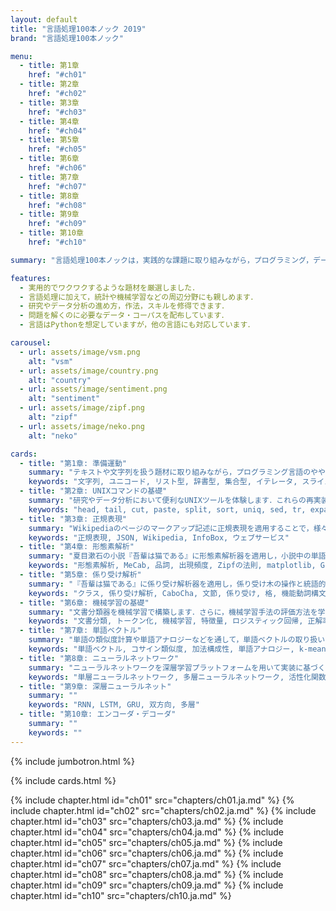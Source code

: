 ```yaml
---
layout: default
title: "言語処理100本ノック 2019"
brand: "言語処理100本ノック"

menu:
  - title: 第1章
    href: "#ch01"
  - title: 第2章
    href: "#ch02"
  - title: 第3章
    href: "#ch03"
  - title: 第4章
    href: "#ch04"
  - title: 第5章
    href: "#ch05"
  - title: 第6章
    href: "#ch06"
  - title: 第7章
    href: "#ch07"
  - title: 第8章
    href: "#ch08"
  - title: 第9章
    href: "#ch09"
  - title: 第10章
    href: "#ch10"

summary: "言語処理100本ノックは，実践的な課題に取り組みながら，プログラミング，データ分析，研究のスキルを楽しく習得することを目指した問題集です．"

features:
  - 実用的でワクワクするような題材を厳選しました．
  - 言語処理に加えて，統計や機械学習などの周辺分野にも親しめます．
  - 研究やデータ分析の進め方，作法，スキルを修得できます．
  - 問題を解くのに必要なデータ・コーパスを配布しています．
  - 言語はPythonを想定していますが，他の言語にも対応しています．

carousel:
  - url: assets/image/vsm.png
    alt: "vsm"
  - url: assets/image/country.png
    alt: "country"
  - url: assets/image/sentiment.png
    alt: "sentiment"
  - url: assets/image/zipf.png
    alt: "zipf"
  - url: assets/image/neko.png
    alt: "neko"

cards:
  - title: "第1章: 準備運動"
    summary: "テキストや文字列を扱う題材に取り組みながら，プログラミング言語のやや高度なトピックを復習します．"
    keywords: "文字列, ユニコード, リスト型, 辞書型, 集合型, イテレータ, スライス, 乱数"
  - title: "第2章: UNIXコマンドの基礎"
    summary: "研究やデータ分析において便利なUNIXツールを体験します．これらの再実装を通じて，プログラミング能力を高めつつ，既存のツールのエコシステムを体感します．"
    keywords: "head, tail, cut, paste, split, sort, uniq, sed, tr, expand"
  - title: "第3章: 正規表現"
    summary: "Wikipediaのページのマークアップ記述に正規表現を適用することで，様々な情報・知識を取り出します．"
    keywords: "正規表現, JSON, Wikipedia, InfoBox, ウェブサービス"
  - title: "第4章: 形態素解析"
    summary: "夏目漱石の小説『吾輩は猫である』に形態素解析器を適用し，小説中の単語の統計を求めます．"
    keywords: "形態素解析, MeCab, 品詞, 出現頻度, Zipfの法則, matplotlib, Gnuplot"
  - title: "第5章: 係り受け解析"
    summary: "『吾輩は猫である』に係り受け解析器を適用し，係り受け木の操作と統語的な分析を体験します．"
    keywords: "クラス, 係り受け解析, CaboCha, 文節, 係り受け, 格, 機能動詞構文, 係り受けパス, Graphviz"
  - title: "第6章: 機械学習の基礎"
    summary: "文書分類器を機械学習で構築します．さらに，機械学習手法の評価方法を学びます．"
    keywords: "文書分類, トークン化, 機械学習, 特徴量, ロジスティック回帰, 正解率, 適合率, 再現率, F1スコア, 混同行列，交差検定, 正則化, scikit-learn"
  - title: "第7章: 単語ベクトル"
    summary: "単語の類似度計算や単語アナロジーなどを通して，単語ベクトルの取り扱いを修得します．さらに，クラスタリングやベクトルの可視化を体験します．"
    keywords: "単語ベクトル, コサイン類似度, 加法構成性, 単語アナロジー, k-meansクラスタリング, 階層型クラスタリング, t-SNE"
  - title: "第8章: ニューラルネットワーク"
    summary: "ニューラルネットワークを深層学習プラットフォームを用いて実装に基づくの実装を習得します．"
    keywords: "単層ニューラルネットワーク, 多層ニューラルネットワーク, 活性化関数, ソフトマックス関数, 損失関数, 確率的勾配降下法, ミニバッチ学習, GPU, チェックポイント"
  - title: "第9章: 深層ニューラルネット"
    summary: ""
    keywords: "RNN, LSTM, GRU, 双方向, 多層"
  - title: "第10章: エンコーダ・デコーダ"
    summary: ""
    keywords: ""
---
```


{% include jumbotron.html %}

{% include cards.html %}

{% include chapter.html id="ch01" src="chapters/ch01.ja.md" %}
{% include chapter.html id="ch02" src="chapters/ch02.ja.md" %}
{% include chapter.html id="ch03" src="chapters/ch03.ja.md" %}
{% include chapter.html id="ch04" src="chapters/ch04.ja.md" %}
{% include chapter.html id="ch05" src="chapters/ch05.ja.md" %}
{% include chapter.html id="ch06" src="chapters/ch06.ja.md" %}
{% include chapter.html id="ch07" src="chapters/ch07.ja.md" %}
{% include chapter.html id="ch08" src="chapters/ch08.ja.md" %}
{% include chapter.html id="ch09" src="chapters/ch09.ja.md" %}
{% include chapter.html id="ch10" src="chapters/ch10.ja.md" %}

